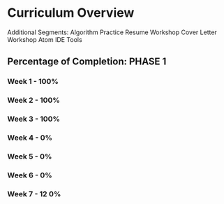 # Curriculum Overview

Additional Segments:
Algorithm Practice
Resume Workshop
Cover Letter Workshop
Atom IDE Tools

## Percentage of Completion: PHASE 1
### Week 1 - 100%

### Week 2 - 100%

### Week 3 - 100%

### Week 4 - 0%

### Week 5 - 0%

### Week 6 - 0%

### Week 7 - 12 0%

